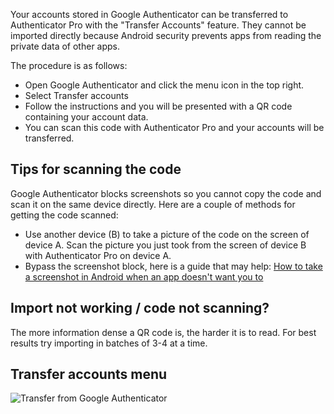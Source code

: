 Your accounts stored in Google Authenticator can be transferred to Authenticator Pro with the "Transfer Accounts" feature. They cannot be imported directly because Android security prevents apps from reading the private data of other apps.

The procedure is as follows:

- Open Google Authenticator and click the menu icon in the top right.
- Select Transfer accounts
- Follow the instructions and you will be presented with a QR code containing your account data.
- You can scan this code with Authenticator Pro and your accounts will be transferred.

## Tips for scanning the code

Google Authenticator blocks screenshots so you cannot copy the code and scan it on the same device directly.
Here are a couple of methods for getting the code scanned:

- Use another device (B) to take a picture of the code on the screen of device A. Scan the picture you just took from the screen of device B with Authenticator Pro on device A.
- Bypass the screenshot block, here is a guide that may help: [How to take a screenshot in Android when an app doesn't want you to](https://www.androidpolice.com/2020/05/11/how-to-take-a-screenshot-in-android-when-an-app-doesnt-want-you-to/)

## Import not working / code not scanning?

The more information dense a QR code is, the harder it is to read. For best results try importing in batches of 3-4 at a time.

## Transfer accounts menu

![Transfer from Google Authenticator](https://raw.githubusercontent.com/jamie-mh/AuthenticatorPro/master/doc/google_authenticator_transfer.png)
